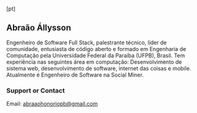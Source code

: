[pt]

## Abraão Állysson

Engenheiro de Software Full Stack, palestrante técnico, líder de comunidade, entusiasta de código aberto e formado em Engenharia de Computação pela Universidade Federal da Paraíba (UFPB), Brasil. Tem experiência nas seguintes área em computação: Desenvolvimento de sistema web, desenvolvimento de software, internet das coisas e mobile. Atualmente é Engenheiro de Software na Social Miner.



### Support or Contact

Email: abraaohonoriopb@gmail.com
